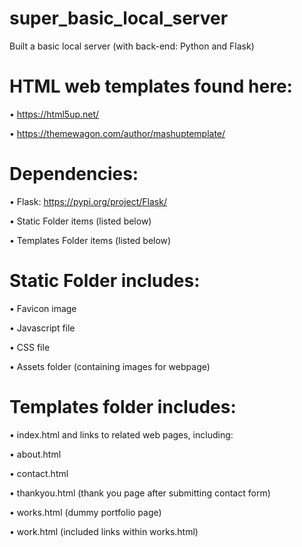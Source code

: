 # super_basic_local_server
Built a basic local server (with back-end: Python and Flask)

# HTML web templates found here:

• https://html5up.net/

• https://themewagon.com/author/mashuptemplate/

# Dependencies:

• Flask: https://pypi.org/project/Flask/

• Static Folder items (listed below)

• Templates Folder items (listed below)

# Static Folder includes:

• Favicon image

• Javascript file

• CSS file

• Assets folder (containing images for webpage)

# Templates folder includes:

• index.html and links to related web pages, including:

  • about.html

  • contact.html

  • thankyou.html (thank you page after submitting contact form)

  • works.html (dummy portfolio page)

  • work.html (included links within works.html)
